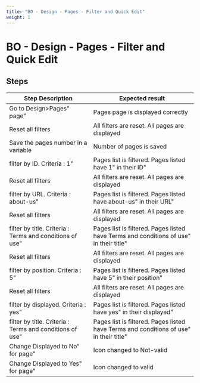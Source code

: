 ```yaml
---
title: "BO - Design - Pages - Filter and Quick Edit"
weight: 1
---
```


# BO - Design - Pages - Filter and Quick Edit
## Steps
| Step Description | Expected result |
| ----- | ----- |
| Go to Design>Pages" page" | Pages page is displayed correctly |
| Reset all filters | All filters are reset. All pages are displayed |
| Save the pages number in a variable | Number of pages is saved |
| filter by ID. Criteria : 1" | Pages list is filtered. Pages listed have 1" in their ID" |
| Reset all filters | All filters are reset. All pages are displayed |
| filter by URL. Criteria : about-us" | Pages list is filtered. Pages listed have about-us" in their URL" |
| Reset all filters | All filters are reset. All pages are displayed |
| filter by title. Criteria : Terms and conditions of use" | Pages list is filtered. Pages listed have Terms and conditions of use" in their title" |
| Reset all filters | All filters are reset. All pages are displayed |
| filter by position. Criteria : 5" | Pages list is filtered. Pages listed have 5" in their position" |
| Reset all filters | All filters are reset. All pages are displayed |
| filter by displayed. Criteria : yes" | Pages list is filtered. Pages listed have yes" in their displayed" |
| filter by title. Criteria : Terms and conditions of use" | Pages list is filtered. Pages listed have Terms and conditions of use" in their title" |
| Change Displayed to No" for page" | Icon changed to Not-valid |
| Change Displayed to Yes" for page" | Icon changed to valid |
